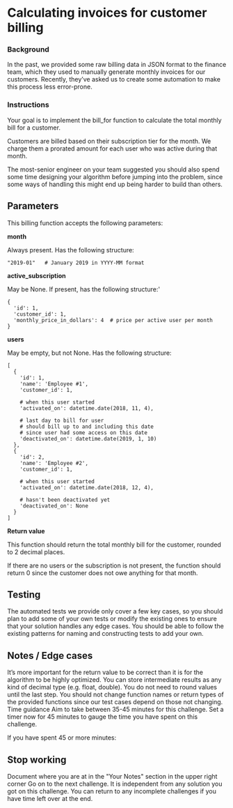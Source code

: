 # Calculating invoices for customer billing

### Background

In the past, we provided some raw billing data in JSON format to the finance team, which they used to manually generate monthly invoices for our customers. Recently, they’ve asked us to create some automation to make this process less error-prone.

### Instructions

Your goal is to implement the bill_for function to calculate the total monthly bill for a customer.

Customers are billed based on their subscription tier for the month. We charge them a prorated amount for each user who was active during that month.

The most-senior engineer on your team suggested you should also spend some time designing your algorithm before jumping into the problem, since some ways of handling this might end up being harder to build than others.

## Parameters
This billing function accepts the following parameters:

**month**

Always present. Has the following structure:
```
"2019-01"   # January 2019 in YYYY-MM format
```
**active_subscription**

May be None. If present, has the following structure:'
```
{
  'id': 1,
  'customer_id': 1,
  'monthly_price_in_dollars': 4  # price per active user per month
}
```
**users**

May be empty, but not None. Has the following structure:
```
[
  {
    'id': 1,
    'name': 'Employee #1',
    'customer_id': 1,

    # when this user started
    'activated_on': datetime.date(2018, 11, 4),

    # last day to bill for user
    # should bill up to and including this date
    # since user had some access on this date
    'deactivated_on': datetime.date(2019, 1, 10)
  },
  {
    'id': 2,
    'name': 'Employee #2',
    'customer_id': 1,

    # when this user started
    'activated_on': datetime.date(2018, 12, 4),

    # hasn't been deactivated yet
    'deactivated_on': None
  }
]
```
**Return value**

This function should return the total monthly bill for the customer, rounded to 2 decimal places.

If there are no users or the subscription is not present, the function should return 0 since the customer does not owe anything for that month.

## Testing

The automated tests we provide only cover a few key cases, so you should plan to add some of your own tests or modify the existing ones to ensure that your solution handles any edge cases. You should be able to follow the existing patterns for naming and constructing tests to add your own.

## Notes / Edge cases

It’s more important for the return value to be correct than it is for the algorithm to be highly optimized.
You can store intermediate results as any kind of decimal type (e.g. float, double). You do not need to round values until the last step.
You should not change function names or return types of the provided functions since our test cases depend on those not changing.
Time guidance
Aim to take between 35-45 minutes for this challenge. Set a timer now for 45 minutes to gauge the time you have spent on this challenge.

If you have spent 45 or more minutes:

## Stop working

Document where you are at in the "Your Notes" section in the upper right corner
Go on to the next challenge. It is independent from any solution you got on this challenge.
You can return to any incomplete challenges if you have time left over at the end.
